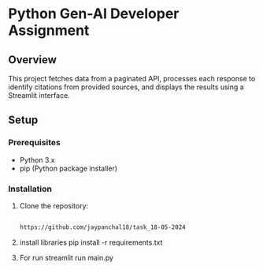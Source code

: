 # Python Gen-AI Developer Assignment

## Overview

This project fetches data from a paginated API, processes each response to identify citations from provided sources, and displays the results using a Streamlit interface.

## Setup

### Prerequisites

- Python 3.x
- pip (Python package installer)

### Installation

1. Clone the repository:

   ```bash
   
   https://github.com/jaypanchal18/task_18-05-2024

2. install libraries
   pip install -r requirements.txt


3. For run
   streamlit run main.py
